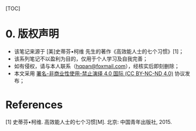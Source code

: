 [TOC]

# 0. 版权声明

- 该笔记来源于 [美]史蒂芬•柯维 先生的著作《高效能人士的七个习惯》[1]；
- 该系列笔记不以盈利为目的，仅用于个人学习及自我完善；
- 如有侵权，请与本人联系（hqpan@foxmail.com），经核实后即刻删除；
- 本文采用 [署名-非商业性使用-禁止演绎 4.0 国际 (CC BY-NC-ND 4.0)](https://creativecommons.org/licenses/by-nc-nd/4.0/deed.zh) 协议发布；



# References
[1] 史蒂芬•柯维. 高效能人士的七个习惯[M]. 北京: 中国青年出版社, 2015.